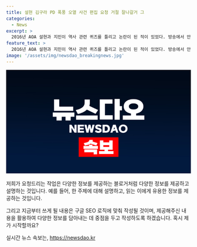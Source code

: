 ```yaml
---
title: 설현 김구라 PD 폭풍 오열 사건 편집 요청 거절 잘나갈거 그
categories:
  - News
excerpt: >
  2016년 AOA 설현과 지민이 역사 관련 퀴즈를 틀리고 논란이 된 적이 있었다. 방송에서 안중근 의사의 사진을 알지 못했고 이에 비판을 받았는데, 이는 AOA 전체에 대한 비판으로 이어졌다. 해당 논란으로 설현은 쇼케이스에서 눈물을 흘렸고, 지민은 사과의 말을 전했다. 김구라의 과거 걸그룹 관련 논란을 언급하며 화제가 되었다.
feature_text: >
  2016년 AOA 설현과 지민이 역사 관련 퀴즈를 틀리고 논란이 된 적이 있었다. 방송에서 안중근 의사의 사진을 알지 못했고 이에 비판을 받았는데, 이는 AOA 전체에 대한 비판으로 이어졌다. 해당 논란으로 설현은 쇼케이스에서 눈물을 흘렸고, 지민은 사과의 말을 전했다. 김구라의 과거 걸그룹 관련 논란을 언급하며 화제가 되었다.
image: '/assets/img/newsdao_breakingnews.jpg'
---
```


<p><img src="/assets/img/newsdao_breakingnews.jpg" alt="pcversion 속보" /></p>

<p>저희가 요청드리는 작업은 다양한 정보를 제공하는 블로거처럼 다양한 정보를 제공하고 설명하는 것입니다. 예를 들어, 한 주제에 대해 설명하고, 읽는 이에게 유용한 정보를 제공하는 것입니다. </p>

<p>그리고 지금부터 쓰게 될 내용은 구글 SEO 로직에 맞춰 작성될 것이며, 제공해주신 내용을 활용하여 다양한 정보를 담아내는 데 중점을 두고 작성하도록 하겠습니다. 혹시 제가 시작할까요?</p>
실시간 뉴스 속보는, <a href="https://newsdao.kr" rel="dofollow">https://newsdao.kr</a>


